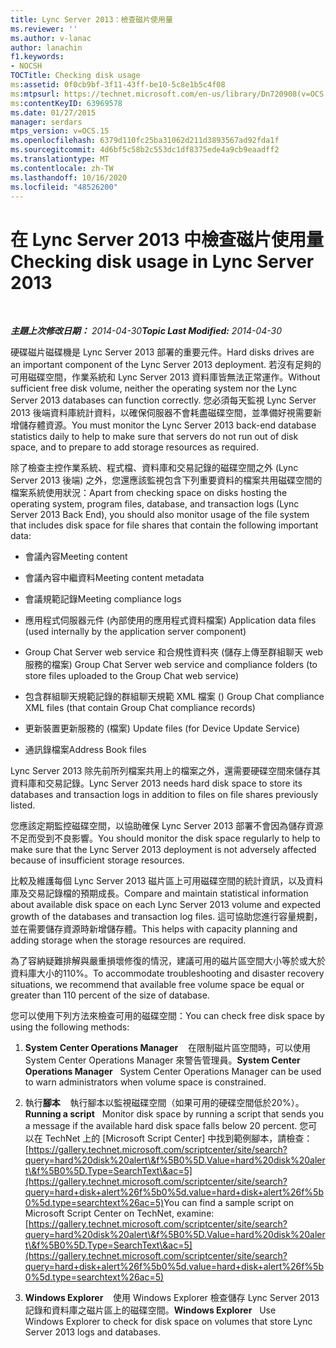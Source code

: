 ```yaml
---
title: Lync Server 2013：檢查磁片使用量
ms.reviewer: ''
ms.author: v-lanac
author: lanachin
f1.keywords:
- NOCSH
TOCTitle: Checking disk usage
ms:assetid: 0f0cb9bf-3f11-43ff-be10-5c8e1b5c4f08
ms:mtpsurl: https://technet.microsoft.com/en-us/library/Dn720908(v=OCS.15)
ms:contentKeyID: 63969578
ms.date: 01/27/2015
manager: serdars
mtps_version: v=OCS.15
ms.openlocfilehash: 6379d110fc25ba31062d211d3893567ad92fda1f
ms.sourcegitcommit: 4d6bf5c58b2c553dc1df8375ede4a9cb9eaadff2
ms.translationtype: MT
ms.contentlocale: zh-TW
ms.lasthandoff: 10/16/2020
ms.locfileid: "48526200"
---
```

# <a name="checking-disk-usage-in-lync-server-2013"></a><span data-ttu-id="b5466-102">在 Lync Server 2013 中檢查磁片使用量</span><span class="sxs-lookup"><span data-stu-id="b5466-102">Checking disk usage in Lync Server 2013</span></span>

<div data-xmlns="http://www.w3.org/1999/xhtml">

<div class="topic" data-xmlns="http://www.w3.org/1999/xhtml" data-msxsl="urn:schemas-microsoft-com:xslt" data-cs="https://msdn.microsoft.com/">

<div data-asp="https://msdn2.microsoft.com/asp">



</div>

<div id="mainSection">

<div id="mainBody">

<span> </span>

<span data-ttu-id="b5466-103">_**主題上次修改日期：** 2014-04-30_</span><span class="sxs-lookup"><span data-stu-id="b5466-103">_**Topic Last Modified:** 2014-04-30_</span></span>

<span data-ttu-id="b5466-104">硬碟磁片磁碟機是 Lync Server 2013 部署的重要元件。</span><span class="sxs-lookup"><span data-stu-id="b5466-104">Hard disks drives are an important component of the Lync Server 2013 deployment.</span></span> <span data-ttu-id="b5466-105">若沒有足夠的可用磁碟空間，作業系統和 Lync Server 2013 資料庫皆無法正常運作。</span><span class="sxs-lookup"><span data-stu-id="b5466-105">Without sufficient free disk volume, neither the operating system nor the Lync Server 2013 databases can function correctly.</span></span> <span data-ttu-id="b5466-106">您必須每天監視 Lync Server 2013 後端資料庫統計資料，以確保伺服器不會耗盡磁碟空間，並準備好視需要新增儲存體資源。</span><span class="sxs-lookup"><span data-stu-id="b5466-106">You must monitor the Lync Server 2013 back-end database statistics daily to help to make sure that servers do not run out of disk space, and to prepare to add storage resources as required.</span></span>

<span data-ttu-id="b5466-107">除了檢查主控作業系統、程式檔、資料庫和交易記錄的磁碟空間之外 (Lync Server 2013 後端) 之外，您還應該監視包含下列重要資料的檔案共用磁碟空間的檔案系統使用狀況：</span><span class="sxs-lookup"><span data-stu-id="b5466-107">Apart from checking space on disks hosting the operating system, program files, database, and transaction logs (Lync Server 2013 Back End), you should also monitor usage of the file system that includes disk space for file shares that contain the following important data:</span></span>

  - <span data-ttu-id="b5466-108">會議內容</span><span class="sxs-lookup"><span data-stu-id="b5466-108">Meeting content</span></span>

  - <span data-ttu-id="b5466-109">會議內容中繼資料</span><span class="sxs-lookup"><span data-stu-id="b5466-109">Meeting content metadata</span></span>

  - <span data-ttu-id="b5466-110">會議規範記錄</span><span class="sxs-lookup"><span data-stu-id="b5466-110">Meeting compliance logs</span></span>

  - <span data-ttu-id="b5466-111">應用程式伺服器元件 (內部使用的應用程式資料檔案) </span><span class="sxs-lookup"><span data-stu-id="b5466-111">Application data files (used internally by the application server component)</span></span>

  - <span data-ttu-id="b5466-112">Group Chat Server web service 和合規性資料夾 (儲存上傳至群組聊天 web 服務的檔案) </span><span class="sxs-lookup"><span data-stu-id="b5466-112">Group Chat Server web service and compliance folders (to store files uploaded to the Group Chat web service)</span></span>

  - <span data-ttu-id="b5466-113">包含群組聊天規範記錄的群組聊天規範 XML 檔案 () </span><span class="sxs-lookup"><span data-stu-id="b5466-113">Group Chat compliance XML files (that contain Group Chat compliance records)</span></span>

  - <span data-ttu-id="b5466-114">更新裝置更新服務的 (檔案) </span><span class="sxs-lookup"><span data-stu-id="b5466-114">Update files (for Device Update Service)</span></span>

  - <span data-ttu-id="b5466-115">通訊錄檔案</span><span class="sxs-lookup"><span data-stu-id="b5466-115">Address Book files</span></span>

<span data-ttu-id="b5466-116">Lync Server 2013 除先前所列檔案共用上的檔案之外，還需要硬碟空間來儲存其資料庫和交易記錄。</span><span class="sxs-lookup"><span data-stu-id="b5466-116">Lync Server 2013 needs hard disk space to store its databases and transaction logs in addition to files on file shares previously listed.</span></span>

<span data-ttu-id="b5466-117">您應該定期監控磁碟空間，以協助確保 Lync Server 2013 部署不會因為儲存資源不足而受到不良影響。</span><span class="sxs-lookup"><span data-stu-id="b5466-117">You should monitor the disk space regularly to help to make sure that the Lync Server 2013 deployment is not adversely affected because of insufficient storage resources.</span></span>

<span data-ttu-id="b5466-118">比較及維護每個 Lync Server 2013 磁片區上可用磁碟空間的統計資訊，以及資料庫及交易記錄檔的預期成長。</span><span class="sxs-lookup"><span data-stu-id="b5466-118">Compare and maintain statistical information about available disk space on each Lync Server 2013 volume and expected growth of the databases and transaction log files.</span></span> <span data-ttu-id="b5466-119">這可協助您進行容量規劃，並在需要儲存資源時新增儲存體。</span><span class="sxs-lookup"><span data-stu-id="b5466-119">This helps with capacity planning and adding storage when the storage resources are required.</span></span>

<span data-ttu-id="b5466-120">為了容納疑難排解與嚴重損壞修復的情況，建議可用的磁片區空間大小等於或大於資料庫大小的110%。</span><span class="sxs-lookup"><span data-stu-id="b5466-120">To accommodate troubleshooting and disaster recovery situations, we recommend that available free volume space be equal or greater than 110 percent of the size of database.</span></span>

<span data-ttu-id="b5466-121">您可以使用下列方法來檢查可用的磁碟空間：</span><span class="sxs-lookup"><span data-stu-id="b5466-121">You can check free disk space by using the following methods:</span></span>

1.  <span data-ttu-id="b5466-122">**System Center Operations Manager**    在限制磁片區空間時，可以使用 System Center Operations Manager 來警告管理員。</span><span class="sxs-lookup"><span data-stu-id="b5466-122">**System Center Operations Manager**   System Center Operations Manager can be used to warn administrators when volume space is constrained.</span></span>

2.  <span data-ttu-id="b5466-123">執行**腳本**    執行腳本以監視磁碟空間（如果可用的硬碟空間低於20%）。</span><span class="sxs-lookup"><span data-stu-id="b5466-123">**Running a script**   Monitor disk space by running a script that sends you a message if the available hard disk space falls below 20 percent.</span></span> <span data-ttu-id="b5466-124">您可以在 TechNet 上的 [Microsoft Script Center] 中找到範例腳本，請檢查： [https://gallery.technet.microsoft.com/scriptcenter/site/search?query=hard%20disk%20alert\&f%5B0%5D.Value=hard%20disk%20alert\&f%5B0%5D.Type=SearchText\&ac=5](https://gallery.technet.microsoft.com/scriptcenter/site/search?query=hard+disk+alert%26f%5b0%5d.value=hard+disk+alert%26f%5b0%5d.type=searchtext%26ac=5)</span><span class="sxs-lookup"><span data-stu-id="b5466-124">You can find a sample script on Microsoft Script Center on TechNet, examine: [https://gallery.technet.microsoft.com/scriptcenter/site/search?query=hard%20disk%20alert\&f%5B0%5D.Value=hard%20disk%20alert\&f%5B0%5D.Type=SearchText\&ac=5](https://gallery.technet.microsoft.com/scriptcenter/site/search?query=hard+disk+alert%26f%5b0%5d.value=hard+disk+alert%26f%5b0%5d.type=searchtext%26ac=5)</span></span>

3.  <span data-ttu-id="b5466-125">**Windows Explorer**    使用 Windows Explorer 檢查儲存 Lync Server 2013 記錄和資料庫之磁片區上的磁碟空間。</span><span class="sxs-lookup"><span data-stu-id="b5466-125">**Windows Explorer**   Use Windows Explorer to check for disk space on volumes that store Lync Server 2013 logs and databases.</span></span>

</div>

<span> </span>

</div>

</div>

</div>

